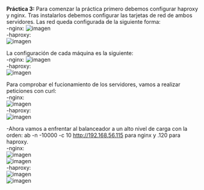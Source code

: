 **Práctica 3:**
Para comenzar la práctica primero debemos configurar haproxy y nginx.
Tras instalarlos debemos configurar las tarjetas de red de ambos servidores.
Las red queda configurada de la siguiente forma:  
-nginx:
![imagen](https://github.com/MarinoFajardo/SWAP2018-2019/blob/master/P3/rednginx.png)  
-haproxy:  
![imagen](https://github.com/MarinoFajardo/SWAP2018-2019/blob/master/P3/redproxy.png)  

La configuración de cada máquina es la siguiente:  
-nginx:
![imagen](https://github.com/MarinoFajardo/SWAP2018-2019/blob/master/P3/confnginx.png)  
-haproxy:  
![imagen](https://github.com/MarinoFajardo/SWAP2018-2019/blob/master/P3/confhaproxy.png)  

Para comprobar el fucionamiento de los servidores, vamos a realizar peticiones con curl:  
-nginx:  
![imagen](https://github.com/MarinoFajardo/SWAP2018-2019/blob/master/P3/curlnginx.png)  
-haproxy:  
![imagen](https://github.com/MarinoFajardo/SWAP2018-2019/blob/master/P3/curlhaproxy.png)  

-Ahora vamos a enfrentar al balanceador a un alto nivel de carga con la orden: ab -n -10000 -c 10 http://192.168.56.115 para nginx y .120 para haproxy.  
-nginx:  
![imagen](https://github.com/MarinoFajardo/SWAP2018-2019/blob/master/P3/abnginx1.png)  
![imagen](https://github.com/MarinoFajardo/SWAP2018-2019/blob/master/P3/abnginx2.png)  
-haproxy:  
![imagen](https://github.com/MarinoFajardo/SWAP2018-2019/blob/master/P3/abhaproxy1.png)  
![imagen](https://github.com/MarinoFajardo/SWAP2018-2019/blob/master/P3/abhaproxy2.png)  

